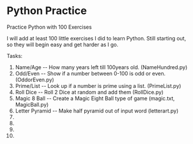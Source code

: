 # Python Practice
Practice Python with 100 Exercises

I will add at least 100 little exercises I did to learn Python. Still starting out, so they will begin easy and get harder as I go.

Tasks:
1. Name/Age -- How many years left till 100years old. (NameHundred.py)
2. Odd/Even -- Show if a number between 0-100 is odd or even. (OddorEven.py)
3. Prime/List -- Look up if a number is prime using a list. (PrimeList.py)
4. Roll Dice -- Roll 2 Dice at random and add them (RollDice.py)
5. Magic 8 Ball -- Create a Magic Eight Ball type of game (magic.txt, MagicBall.py)
6. Letter Pyramid -- Make half pyramid out of input word (letterart.py)
7.
8.
9.
10.
